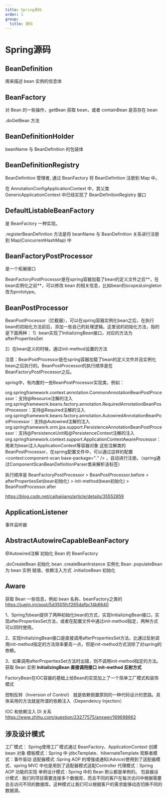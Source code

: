 ```yaml
---
title: Spring源码
order: 1
group:
  title: 源码
---
```


# Spring源码

## BeanDefinition

用来描述 bean 实例的信息体

## BeanFactory 

对 Bean 的一些操作，getBean 获取 bean，或者 containBean 是否存在 bean

.doGetBean 方法

## BeanDefinitionHolder

beanName 与 BeanDefinition 的包装体

## BeanDefinitionRegistry

BeanDefinition 管理者, 通过 BeanFactory 将 BeanDefinition 注册到 Map 中。

在 AnnotationConfigApplicationContext 中，其父类 GenericApplicationContext 中已经实现了 BeanDefinitionRegistry 接口


## DefaultListableBeanFactory

是 BeanFactory 一种实现。

.registerBeanDefinition 方法是将 beanName 与 BeanDefinition 关系进行注册到 Map(ConcurrentHashMap) 中

## BeanFactoryPostProcessor

是一个拓展接口

BeanFactoryPostProcessor是在spring容器加载了bean的定义文件之后**，在bean实例化之前**，可以修改 bean 的相关信息，比如bean的scope从singleton改为prototype。


## BeanPostProcessor

BeanPostProcessor（拦截器），可以在spring容器实例化bean之后，在执行bean的初始化方法前后，添加一些自己的处理逻辑。这里说的初始化方法，指的是下面两种：
1）bean实现了InitializingBean接口，对应的方法为afterPropertiesSet

2）在bean定义的时候，通过init-method设置的方法

注意：BeanPostProcessor是在spring容器加载了bean的定义文件并且实例化bean之后执行的。BeanPostProcessor的执行顺序是在BeanFactoryPostProcessor之后。

spring中，有内置的一些BeanPostProcessor实现类，例如：

org.springframework.context.annotation.CommonAnnotationBeanPostProcessor：支持@Resource注解的注入
org.springframework.beans.factory.annotation.RequiredAnnotationBeanPostProcessor：支持@Required注解的注入
org.springframework.beans.factory.annotation.AutowiredAnnotationBeanPostProcessor：支持@Autowired注解的注入
org.springframework.orm.jpa.support.PersistenceAnnotationBeanPostProcessor：支持@PersistenceUnit和@PersistenceContext注解的注入
org.springframework.context.support.ApplicationContextAwareProcessor：用来为bean注入ApplicationContext等容器对象
这些注解类的BeanPostProcessor，在spring配置文件中，可以通过这样的配置 <context:component-scan base-package="*.*" /> ，自动进行注册。（spring通过ComponentScanBeanDefinitionParser类来解析该标签）

执行顺序是 BeanFactoryPostProcessor > BeanPostProcessor.before > afterPropertiesSet(bean初始化) > init-method(bean初始化) > BeanPostProcessor.after

https://blog.csdn.net/caihaijiang/article/details/35552859


## ApplicationListener

事件监听器

## AbstractAutowireCapableBeanFactory 

@Autowired注解 初始化 Bean 的 BeanFactory 

.doCreateBean 初始化 bean
    .createBeanInstance 实例化 Bean
    .populateBean 为 bean 实例 赋值，依赖注入方式
    .initializeBean 初始化

## Aware 

获取 Bean 一些信息，例如 bean 名称、beanFactory之类的
https://juejin.im/post/5d3505fcf265da1bc14b6640


1、Spring为bean提供了两种初始化bean的方式，实现InitializingBean接口，实现afterPropertiesSet方法，或者在配置文件中通过init-method指定，两种方式可以同时使用。

2、实现InitializingBean接口是直接调用afterPropertiesSet方法，比通过反射调用init-method指定的方法效率要高一点，但是init-method方式消除了对spring的依赖。

3、如果调用afterPropertiesSet方法时出错，则不调用init-method指定的方法。
获取 Bean 实例
**InitializingBean 直接调用接口**
**init-method 反射方式**


FactoryBean在IOC容器的基础上给Bean的实现加上了一个简单工厂模式和装饰模式


控制反转（Inversion of Control） 就是依赖倒置原则的一种代码设计的思路。具体采用的方法就是所谓的依赖注入（Dependency Injection）

IOC 和依赖注入 DI 关系
https://www.zhihu.com/question/23277575/answer/169698662


## 涉及设计模式

工厂模式： Spring使用工厂模式通过 BeanFactory、ApplicationContext 创建 bean 对象
模板模式：Spring 中 jdbcTemplate、hibernateTemplate 
观察者模式：事件驱动
适配器模式 :Spring AOP 的增强或通知(Advice)使用到了适配器模式、spring MVC 中也是用到了适配器模式适配Controller
代理模式：Spring AOP 功能的实现
单例设计模式 : Spring 中的 Bean 默认都是单例的。
包装器设计模式 : 我们的项目需要连接多个数据库，而且不同的客户在每次访问中根据需要会去访问不同的数据库。这种模式让我们可以根据客户的需求能够动态切换不同的数据源。

